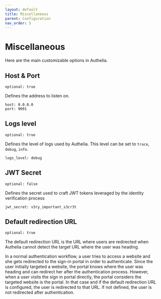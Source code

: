 ```yaml
---
layout: default
title: Miscellaneous
parent: Configuration
nav_order: 5
---
```


# Miscellaneous

Here are the main customizable options in Authelia.

## Host & Port
`optional: true`

Defines the address to listen on.

    host: 0.0.0.0
    port: 9091

## Logs level

`optional: true`

Defines the level of logs used by Authelia. This level can be set to
`trace`, `debug`, `info`.

    logs_level: debug


## JWT Secret

`optional: false`

Defines the secret used to craft JWT tokens leveraged by the identity
verification process

    jwt_secret: v3ry_important_s3cr3t

## Default redirection URL

`optional: true`

The default redirection URL is the URL where users are redirected when Authelia
cannot detect the target URL where the user was heading.

In a normal authentication workflow, a user tries to access a website and she
gets redirected to the sign-in portal in order to authenticate. Since the user
initially targeted a website, the portal knows where the user was heading and
can redirect her after the authentication process.
However, when a user visits the sign in portal directly, the portal considers
the targeted website is the portal. In that case and if the default redirection URL
is configured, the user is redirected to that URL. If not defined, the user is not
redirected after authentication.